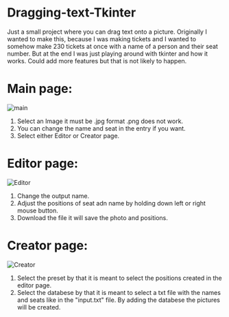 # Dragging-text-Tkinter
Just a small project where you can drag text onto a picture. Originally I wanted to make this, because I was making tickets and I wanted to somehow make 230 tickets at once with a name of a person and their seat number. But at the end I was just playing around with tkinter and how it works. Could add more features but that is not likely to happen.
# Main page:
![main](https://github.com/user-attachments/assets/ced4704e-32c7-4493-b37d-41a8f3a3b75f)
1. Select an Image it must be .jpg format .png does not work.
2. You can change the name and seat in the entry if you want.
3. Select either Editor or Creator page.
# Editor page:
![Editor](https://github.com/user-attachments/assets/02ebba20-6535-4c70-81d1-dfe8f38bb269)
1. Change the output name.
2. Adjust the positions of seat adn name by holding down left or right mouse button.
3. Download the file it will save the photo and positions.
# Creator page:
![Creator](https://github.com/user-attachments/assets/ed566802-c1bd-4594-b579-6f34b048fd1a)
1. Select the preset by that it is meant to select the positions created in the editor page.
2. Select the databese by that it is meant to select a txt file with the names and seats like in the "input.txt" file.
   By adding the databese the pictures will be created.
